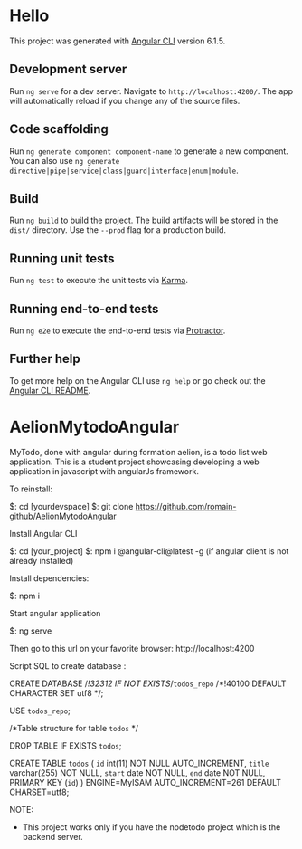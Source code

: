 # Hello

This project was generated with [Angular CLI](https://github.com/angular/angular-cli) version 6.1.5.

## Development server

Run `ng serve` for a dev server. Navigate to `http://localhost:4200/`. The app will automatically reload if you change any of the source files.

## Code scaffolding

Run `ng generate component component-name` to generate a new component. You can also use `ng generate directive|pipe|service|class|guard|interface|enum|module`.

## Build

Run `ng build` to build the project. The build artifacts will be stored in the `dist/` directory. Use the `--prod` flag for a production build.

## Running unit tests

Run `ng test` to execute the unit tests via [Karma](https://karma-runner.github.io).

## Running end-to-end tests

Run `ng e2e` to execute the end-to-end tests via [Protractor](http://www.protractortest.org/).

## Further help

To get more help on the Angular CLI use `ng help` or go check out the [Angular CLI README](https://github.com/angular/angular-cli/blob/master/README.md).
# AelionMytodoAngular
MyTodo, done with angular during formation aelion, is a todo list web application.
This is a student project showcasing developing a web application in javascript with angularJs framework.

To reinstall:

$: cd [yourdevspace]
$: git clone https://github.com/romain-github/AelionMytodoAngular

Install Angular CLI

$: cd [your_project]
$: npm i @angular-cli@latest -g (if angular client is not already installed)


Install dependencies:

$: npm i

Start angular application

$: ng serve

Then go to this url on your favorite browser:
http://localhost:4200


Script SQL to create database :

CREATE DATABASE /*!32312 IF NOT EXISTS*/`todos_repo` /*!40100 DEFAULT CHARACTER SET utf8 */;

USE `todos_repo`;

/*Table structure for table `todos` */

DROP TABLE IF EXISTS `todos`;

CREATE TABLE `todos` (
  `id` int(11) NOT NULL AUTO_INCREMENT,
  `title` varchar(255) NOT NULL,
  `start` date NOT NULL,
  `end` date NOT NULL,
  PRIMARY KEY (`id`)
) ENGINE=MyISAM AUTO_INCREMENT=261 DEFAULT CHARSET=utf8;




NOTE: 
- This project works only if you have the nodetodo project which is the backend server.


